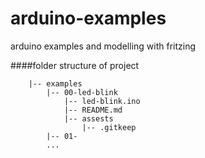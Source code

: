 # arduino-examples

arduino examples and modelling with fritzing

####folder structure of project

```
	|-- examples
		|-- 00-led-blink
			|-- led-blink.ino
			|-- README.md
			|-- assests
				|-- .gitkeep
		|-- 01-
		...
```